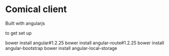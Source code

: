 # Comical client

Built with angularjs


to get set up 

bower install angular#1.2.25
bower install angular-route#1.2.25
bower install angular-bootstrap
bower install angular-local-storage
